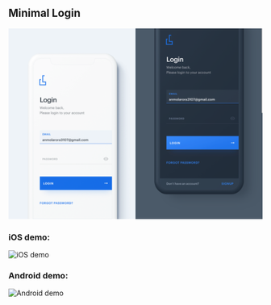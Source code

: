 

## Minimal Login


![Original design](original-design.png)

### iOS demo:

![iOS demo](demo-ios.gif)

### Android demo:

![Android demo](demo-android.gif)
